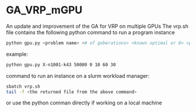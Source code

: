 # GA_VRP_mGPU
An update and improvement of the GA for VRP on multiple GPUs
The vrp.sh file contains the following python command to run a program instance
```bash
python gpu.py <problem name> <# of geberations> <known optimal or 0> <population size multiplier> <crossover operator> <mutation operator>
```
example:

```bash
python gpu.py X-n1001-k43 50000 0 10 60 30
```
command to run an instance on a slurm workload manager:
```bash
sbatch vrp.sh
tail -f <the returned file from the above command>
```
 or use the python comman directly if working on a local machine

